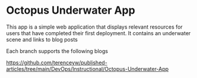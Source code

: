 # Octopus Underwater App

This app is a simple web application that displays relevant resources for users that have completed their first deployment. It contains an underwater scene and links to blog posts

Each branch supports the following blogs

https://github.com/terenceyw/published-articles/tree/main/DevOps/Instructional/Octopus-Underwater-App
